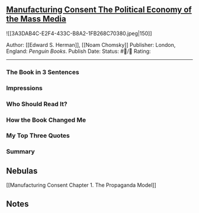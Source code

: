 ## [Manufacturing Consent The Political Economy of the Mass Media](https://www.amazon.com/gp/aw/d/B0055PJ4R0/ref=tmm_kin_swatch_0?ie=UTF8&qid=1664576618&sr=8-2)

![[3A3DAB4C-E2F4-433C-B8A2-1FB268C70380.jpeg|150]]

Author: [[Edward S. Herman]], [[Noam Chomsky]]
Publisher: London, England: _Penguin Books_.
Publish Date:
Status: #💫/💫 
Rating:

___

### The Book in 3 Sentences



### Impressions



### Who Should Read It?



### How the Book Changed Me



### My Top Three Quotes



### Summary



## Nebulas

[[Manufacturing Consent Chapter 1. The Propaganda Model]]

## Notes


